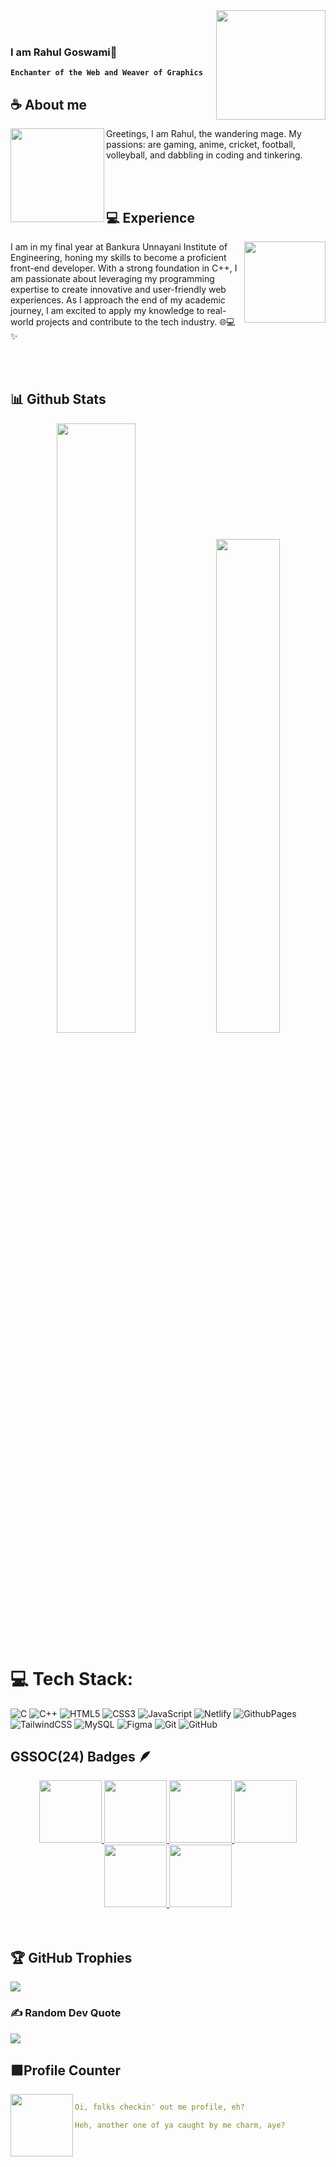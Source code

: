 <img  align="right"  width="175"  src="https://media.tenor.com/UTxKJNlZilwAAAAi/luffy-monkey-d-luffy.gif">

</a>
<br><br>
  

### **I am Rahul Goswami🔮**

  

**`Enchanter of the Web and Weaver of Graphics`**

  

## **☕ About me**

<a  href="https://github.com/0x1Luffy"><img  align="left"  width="150"  src="https://media.tenor.com/cAX67q79_WgAAAAi/katakuri-one.gif"></a>

Greetings, I am Rahul, the wandering mage. My passions: are gaming, anime, cricket, football, volleyball, and dabbling in coding and tinkering.

<br><br>

  

## **💻 Experience**

<a  href="https://github.com/0x1Luffy">

<img  align="right"  width="130"  src="https://media.tenor.com/PJC_qDDQnssAAAAi/inosuke-protesta.gif"></a>

I am in my final year at Bankura Unnayani Institute of Engineering, honing my skills to become a proficient front-end developer. With a strong foundation in C++, I am passionate about leveraging my programming expertise to create innovative and user-friendly web experiences. As I approach the end of my academic journey, I am excited to apply my knowledge to real-world projects and contribute to the tech industry. 🌐💻✨

  <br><br>
  

## **📊 Github Stats**

<p  align="center">

<img  width="50%"  src="https://github-readme-stats.vercel.app/api?username=RahulScripted&show_icons=true&count_private=true&theme=react-dark&hide_border=true&bg_color=0d1117" />

<img  width="45%"  src="https://github-readme-stats.vercel.app/api/top-langs/?username=RahulScripted&show_icons=true&count_private=true&theme=react-dark&hide_border=true&bg_color=0d1117&layout=compact" />
  
</p>

  
  
# 💻 Tech Stack:
![C](https://img.shields.io/badge/c-%2300599C.svg?style=for-the-badge&logo=c&logoColor=white) ![C++](https://img.shields.io/badge/c++-%2300599C.svg?style=for-the-badge&logo=c%2B%2B&logoColor=white) ![HTML5](https://img.shields.io/badge/html5-%23E34F26.svg?style=for-the-badge&logo=html5&logoColor=white) ![CSS3](https://img.shields.io/badge/css3-%231572B6.svg?style=for-the-badge&logo=css3&logoColor=white) ![JavaScript](https://img.shields.io/badge/javascript-%23323330.svg?style=for-the-badge&logo=javascript&logoColor=%23F7DF1E) ![Netlify](https://img.shields.io/badge/netlify-%23000000.svg?style=for-the-badge&logo=netlify&logoColor=#00C7B7) ![GithubPages](https://img.shields.io/badge/github%20pages-121013?style=for-the-badge&logo=github&logoColor=white) ![TailwindCSS](https://img.shields.io/badge/tailwindcss-%2338B2AC.svg?style=for-the-badge&logo=tailwind-css&logoColor=white) ![MySQL](https://img.shields.io/badge/mysql-4479A1.svg?style=for-the-badge&logo=mysql&logoColor=white) ![Figma](https://img.shields.io/badge/figma-%23F24E1E.svg?style=for-the-badge&logo=figma&logoColor=white) ![Git](https://img.shields.io/badge/git-%23F05033.svg?style=for-the-badge&logo=git&logoColor=white) ![GitHub](https://img.shields.io/badge/github-%23121011.svg?style=for-the-badge&logo=github&logoColor=white)



## GSSOC(24) Badges 🪶
<div style='display:flex; align-items:center; gap: 10px;' align='center'><a href="https://gssoc.girlscript.tech/leaderboard">
<img src="https://raw.githubusercontent.com/GSSoC24/Postman-Challenge/main/docs/assets/Postman%20White.png" width="100px" height="100px" />
  <img src="https://raw.githubusercontent.com/GSSoC24/Postman-Challenge/main/docs/assets/1.png" width="100px" height="100px" />
  <img src="https://raw.githubusercontent.com/GSSoC24/Postman-Challenge/main/docs/assets/2.png" width="100px" height="100px" />
  <img src="https://raw.githubusercontent.com/GSSoC24/Postman-Challenge/main/docs/assets/3.png" width="100px" height="100px" />
  <img src="https://raw.githubusercontent.com/GSSoC24/Postman-Challenge/main/docs/assets/4.png" width="100px" height="100px" />
  <img src="https://raw.githubusercontent.com/GSSoC24/Postman-Challenge/main/docs/assets/5.png" width="100px" height="100px" />
  </a>
</div>
<br>
<br>


## 🏆 GitHub Trophies
![](https://github-profile-trophy.vercel.app/?username=RahulScripted&theme=radical&no-frame=false&no-bg=true&margin-w=4)

### ✍️ Random Dev Quote

![](https://quotes-github-readme.vercel.app/api?type=horizontal&theme=radical)


## **🟪Profile Counter**

<a  href="https://github.com/0x1Luffy"><img  align="left"  width="100"  src="https://static.wikia.nocookie.net/pokemeow-community/images/f/fd/Darkrai_%28Shiny%29_-_Pokemon_-_Pokemeow.gif/revision/latest/thumbnail/width/360/height/360?cb=20201206134815"></a>
  

```yaml

Oi, folks checkin' out me profile, eh?

Heh, another one of ya caught by me charm, aye?

```
